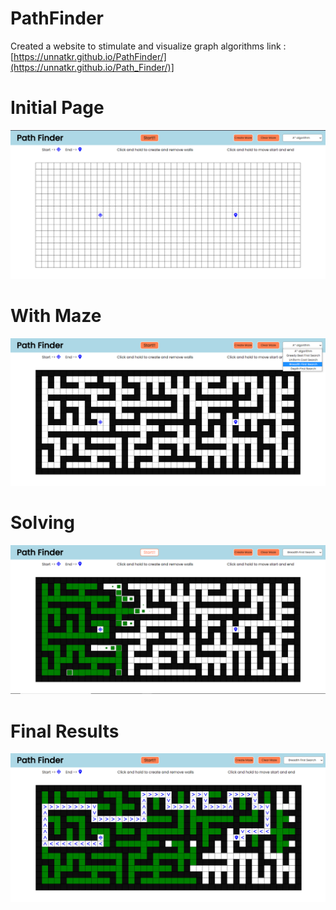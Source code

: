 # PathFinder

Created a website to stimulate and visualize graph algorithms
link : [https://unnatkr.github.io/PathFinder/](https://unnatkr.github.io/Path_Finder/)]

# Initial Page

![Initial image](images/Initial.png)

# With Maze

![Image with Maze](images/With_Maze.png)

# Solving

![Image showing the path generating](images/Solving.png)

# Final Results

![Final image image](images/Final.png)
